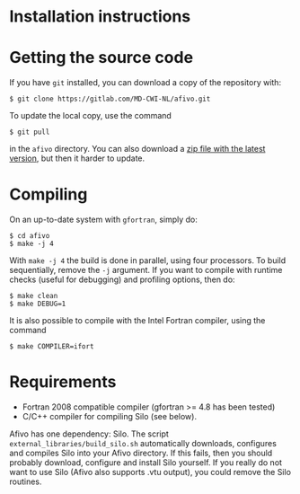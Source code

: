 # Installation instructions

# Getting the source code

If you have `git` installed, you can download a copy of the repository with:

    $ git clone https://gitlab.com/MD-CWI-NL/afivo.git

To update the local copy, use the command

    $ git pull

in the `afivo` directory. You can also download
a
[zip file with the latest version](https://gitlab.com/MD-CWI-NL/afivo/repository/archive.zip?ref=master),
but then it harder to update.

# Compiling

On an up-to-date system with `gfortran`, simply do:

    $ cd afivo
    $ make -j 4

With `make -j 4` the build is done in parallel, using four processors. To build
sequentially, remove the `-j` argument. If you want to compile with runtime
checks (useful for debugging) and profiling options, then do:

    $ make clean
    $ make DEBUG=1

It is also possible to compile with the Intel Fortran compiler, using the
command

    $ make COMPILER=ifort

# Requirements

* Fortran 2008 compatible compiler (gfortran >= 4.8 has been tested)
* C/C++ compiler for compiling Silo (see below).

Afivo has one dependency: Silo. The script `external_libraries/build_silo.sh`
automatically downloads, configures and compiles Silo into your Afivo directory.
If this fails, then you should probably download, configure and install Silo
yourself. If you really do not want to use Silo (Afivo also supports .vtu
output), you could remove the Silo routines.
